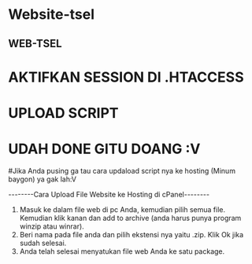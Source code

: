 # Website-tsel

## WEB-TSEL

# AKTIFKAN SESSION DI .HTACCESS
# UPLOAD SCRIPT
# UDAH DONE GITU DOANG :V

#Jika Anda pusing ga tau cara updaload script nya ke hosting (Minum baygon) ya gak lah:V

--------Cara Upload File Website ke Hosting di cPanel--------

1. Masuk ke dalam file web di pc Anda, kemudian pilih semua file. Kemudian klik kanan dan add to archive (anda harus punya program winzip atau winrar).
2. Beri nama pada file anda dan pilih ekstensi nya yaitu .zip. Klik Ok jika sudah selesai.
3. Anda telah selesai menyatukan file web Anda ke satu package.
